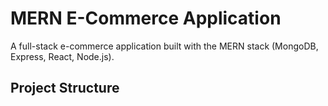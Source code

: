 # MERN E-Commerce Application

A full-stack e-commerce application built with the MERN stack (MongoDB, Express, React, Node.js).

## Project Structure

